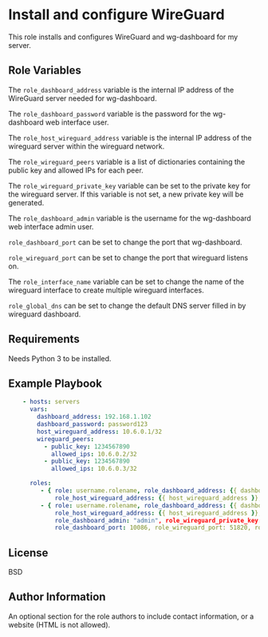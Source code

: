 Install and configure WireGuard
=========

This role installs and configures WireGuard and wg-dashboard for my server.

Role Variables
--------------

The ```role_dashboard_address``` variable is the internal IP address of the WireGuard server needed for wg-dashboard.

The ```role_dashboard_password``` variable is the password for the wg-dashboard web interface user.

The ```role_host_wireguard_address``` variable is the internal IP address of the wireguard server within the wireguard network.

The ```role_wireguard_peers``` variable is a list of dictionaries containing the public key and allowed IPs for each peer.

The ```role_wireguard_private_key``` variable can be set to the private key for the wireguard server. If this variable is not set, a new private key will be generated.

The ```role_dashboard_admin``` variable is the username for the wg-dashboard web interface admin user.

```role_dashboard_port``` can be set to change the port that wg-dashboard.

```role_wireguard_port``` can be set to change the port that wireguard listens on.

The ```role_interface_name``` variable can be set to change the name of the wireguard interface to create multiple wireguard interfaces.

```role_global_dns``` can be set to change the default DNS server filled in by wireguard dashboard.

Requirements
----------------

Needs Python 3 to be installed.

Example Playbook
----------------

```yaml
    - hosts: servers
      vars:
        dashboard_address: 192.168.1.102
        dashboard_password: password123
        host_wireguard_address: 10.6.0.1/32
        wireguard_peers:
          - public_key: 1234567890
            allowed_ips: 10.6.0.2/32
          - public_key: 1234567890
            allowed_ips: 10.6.0.3/32

      roles:
         - { role: username.rolename, role_dashboard_address: {{ dashboard_address }}, role_dashboard_password: {{ dashboard_password }},
             role_host_wireguard_address: {{ host_wireguard_address }}, role_wireguard_peers: {{ wireguard_peers }} }
         - { role: username.rolename, role_dashboard_address: {{ dashboard_address }}, role_dashboard_password: {{ dashboard_password }},
             role_host_wireguard_address: {{ host_wireguard_address }}, role_wireguard_peers: {{ wireguard_peers }},
             role_dashboard_admin: "admin", role_wireguard_private_key: {{ wireguard_private_key }},
             role_dashboard_port: 10086, role_wireguard_port: 51820, role_interface_name: wg0, role_global_dns: 1.1.1.1 }
```

License
-------

BSD

Author Information
------------------

An optional section for the role authors to include contact information, or a website (HTML is not allowed).
